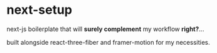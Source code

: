 # next-setup

next-js boilerplate that will **surely complement** my workflow **right?**...

built alongside react-three-fiber and framer-motion for my necessities.
